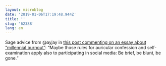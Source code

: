```yaml
---
layout: microblog
date: '2019-01-06T17:19:48.944Z'
title: ''
slug: '62388'
lang: en
---
```

Sage advice from @ayjay in [this post commenting on an essay about “millennial burnout”](https://blog.ayjay.org/scruples/): “Maybe those rules for auricular confession and self-examination apply also to participating in social media: Be brief, be blunt, be gone.”
